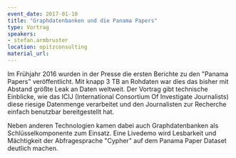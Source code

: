 ```yaml
---
event_date: 2017-01-10
title: "Graphdatenbanken und die Panama Papers"
type: Vortrag
speakers:
- stefan.armbruster
location: opitzconsulting
material_url:
---
```

Im Frühjahr 2016 wurden in der Presse die ersten Berichte zu den
"Panama Papers" veröffentlicht. Mit knapp 3 TB an Rohdaten war dies
das bisher mit Abstand größte Leak an Daten weltweit. Der Vortrag gibt
technische Einblicke, wie das ICIJ (International Consortium Of
Investigate Journalists) diese riesige Datenmenge verarbeitet und den
Journalisten zur Recherche einfach benutzbar bereitgestellt hat.

Neben anderen Technologien kamen dabei auch Graphdatenbanken als
Schlüsselkomponente zum Einsatz. Eine Livedemo wird Lesbarkeit und
Mächtigkeit der Abfragesprache "Cypher" auf dem Panama Paper Dataset
deutlich machen.
